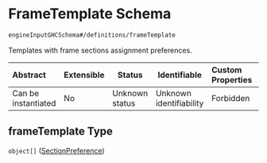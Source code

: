 # FrameTemplate Schema

```txt
engineInputGHCSchema#/definitions/frameTemplate
```

Templates with frame sections assignment preferences.


| Abstract            | Extensible | Status         | Identifiable            | Custom Properties | Additional Properties | Access Restrictions | Defined In                                                         |
| :------------------ | ---------- | -------------- | ----------------------- | :---------------- | --------------------- | ------------------- | ------------------------------------------------------------------ |
| Can be instantiated | No         | Unknown status | Unknown identifiability | Forbidden         | Allowed               | none                | [ghc.schema.json\*](../out/ghc.schema.json "open original schema") |

## frameTemplate Type

`object[]` ([SectionPreference](ghc-definitions-frametemplate-sectionpreference.md))
